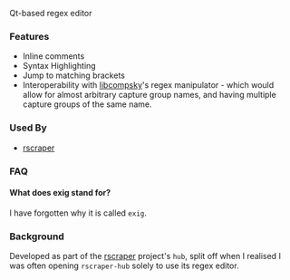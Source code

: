 Qt-based regex editor

### Features

* Inline comments
* Syntax Highlighting
* Jump to matching brackets
* Interoperability with [libcompsky](https://github.com/NotCompsky/libcompsky)'s regex manipulator - which would allow for almost arbitrary capture group names, and having multiple capture groups of the same name.

### Used By

* [rscraper](https://github.com/NotCompsky/rscraper)

### FAQ

#### What does exig stand for?

I have forgotten why it is called `exig`.

### Background

Developed as part of the [rscraper](https://github.com/NotCompsky/rscraper) project's `hub`, split off when I realised I was often opening `rscraper-hub` solely to use its regex editor.
